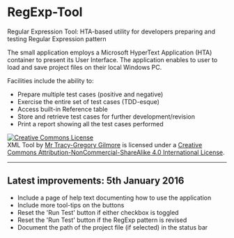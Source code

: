 # RegExp-Tool

Regular Expression Tool: HTA-based utility for developers preparing and testing Regular Expression pattern

The small application employs a Microsoft HyperText Application (HTA) container to present its User Interface. The application enables to user to load and save project files on their local Windows PC. 

Facilities include the ability to:
<ul>
<li>Prepare multiple test cases (positive and negative)</li>
<li>Exercise the entire set of test cases (TDD-esque)</li>
<li>Access built-in Reference table</li>
<li>Store and retrieve test cases for further development/revision</li>
<li>Print a report showing all the test cases performed</li>
</ul>
<a rel="license" href="http://creativecommons.org/licenses/by-nc-sa/4.0/">
<img alt="Creative Commons License" style="border-width:0" src="https://i.creativecommons.org/l/by-nc-sa/4.0/88x31.png" /></a><br /><span xmlns:dct="http://purl.org/dc/terms/" href="http://purl.org/dc/dcmitype/InteractiveResource" property="dct:title" rel="dct:type">XML Tool</span> by <a xmlns:cc="http://creativecommons.org/ns#" href="http://gilmoretj.wordpress.com/" property="cc:attributionName" rel="cc:attributionURL">Mr Tracy-Gregory Gilmore</a> is licensed under a <a rel="license" href="http://creativecommons.org/licenses/by-nc-sa/4.0/">Creative Commons Attribution-NonCommercial-ShareAlike 4.0 International License</a>.

-----

## Latest improvements: 5th January 2016

* Include a page of help text documenting how to use the application
* Include more tool-tips on the buttons
* Reset the 'Run Test' button if either checkbox is toggled
* Reset the 'Run Test' button if the RegExp pattern is revised
* Document the path of the project file (if selected) in the status bar
